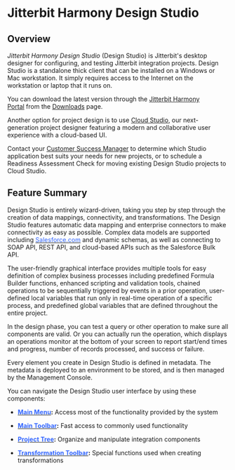 # Jitterbit Harmony Design Studio

## Overview

*Jitterbit Harmony Design Studio* (Design Studio) is Jitterbit's desktop
designer for configuring, and testing Jitterbit integration
projects. Design Studio is a standalone thick client that can be
installed on a Windows or Mac workstation. It simply requires access to
the Internet on the workstation or laptop that it runs on.

You can download the latest version through the [Jitterbit Harmony
Portal](https://success.jitterbit.com/display/DOC/Jitterbit+Harmony+Portal) from
the [Downloads](https://success.jitterbit.com/display/DOC/Downloads) page.

Another option for project design is to use [Cloud
Studio](https://success.jitterbit.com/display/CS/Cloud+Studio), our next-generation project designer
featuring a modern and collaborative user experience with a cloud-based
UI.

Contact
your <a href="mailto:success@jitterbit.com" class="external-link"
rel="nofollow">Customer Success Manager</a> to determine which Studio
application best suits your needs for new projects, or to schedule a
Readiness Assessment Check for moving existing Design Studio projects to
Cloud Studio.

## Feature Summary

Design Studio is entirely wizard-driven, taking you step by step through
the creation of data mappings, connectivity, and transformations. The
Design Studio features automatic data mapping and enterprise connectors
to make connectivity as easy as possible. Complex data models are
supported including <span style="color: rgb(51,102,255);">
<a href="http://Salesforce.com" class="external-link"
rel="nofollow"><span
style="color: rgb(51,102,255);">Salesforce.com</span></a> </span> and
dynamic schemas, as well as connecting to SOAP API, REST API, and
cloud-based APIs such as the Salesforce Bulk API.

The user-friendly graphical interface provides multiple tools for easy
definition of complex business processes including predefined Formula
Builder functions, enhanced scripting and validation tools, chained
operations to be sequentially triggered by events in a prior operation,
user-defined local variables that run only in real-time operation of a
specific process, and predefined global variables that are defined
throughout the entire project.

In the design phase, you can test a query or other operation to make
sure all components are valid. Or you can actually run the operation,
which displays an operations monitor at the bottom of your screen to
report start/end times and progress, number of records processed, and
success or failure.   

Every element you create in Design Studio is defined in metadata. The
metadata is deployed to an environment to be stored, and is then managed
by the Management Console.

You can navigate the Design Studio user interface by using these
components:

-   **<span style="color: rgb(51,102,255);"> [<span
    style="color: rgb(51,102,255);">Main
    Menu</span>](https://success.jitterbit.com/display/DOC/Design+Studio+Interface+Main+Menus)</span>:**
    Access most of the functionality provided by the system

-   **<span style="color: rgb(51,102,255);"> [<span
    style="color: rgb(51,102,255);">Main
    Toolbar</span>](https://success.jitterbit.com/display/DOC/Design+Studio+Main+Toolbar)</span>:**
    Fast access to commonly used functionality

-   **<span style="color: rgb(51,102,255);"> [<span
    style="color: rgb(51,102,255);">Project
    Tree</span>](https://success.jitterbit.com/display/DOC/Design+Studio+Project+Tree)</span>:** Organize
    and manipulate integration components

-   **<span style="color: rgb(51,102,255);"> [<span
    style="color: rgb(51,102,255);">Transformation
    Toolbar</span>](https://success.jitterbit.com/display/DOC/Design+Studio+Transformation+Toolbars)</span>:**
    Special functions used when creating transformations
